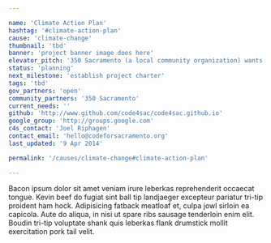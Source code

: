 ```yaml
---

name: 'Climate Action Plan'
hashtag: '#climate-action-plan'
cause: 'climate-change'
thumbnail: 'tbd'
banner: 'project banner image does here'
elevator_pitch: '350 Sacramento (a local community organization) wants to inspire productive and inclusive discussion about climate change.'
status: 'planning'
next_milestone: 'establish project charter'
tags: 'tbd'
gov_partners: 'open'
community_partners: '350 Sacramento'
current_needs: ''
github: 'http://www.github.com/code4sac/code4sac.github.io'
google_group: 'http://groups.google.com'
c4s_contact: 'Joel Riphagen'
contact_email: 'hello@codeforsacramento.org'
last_updated: '9 Apr 2014'

permalink: '/causes/climate-change#climate-action-plan'

---
```


<!-- Add project description text here! -->

Bacon ipsum dolor sit amet veniam irure leberkas reprehenderit occaecat tongue. Kevin beef do fugiat sint ball tip landjaeger excepteur pariatur tri-tip proident ham hock. Adipisicing fatback meatloaf et, culpa jowl sirloin ea capicola. Aute do aliqua, in nisi ut spare ribs sausage tenderloin enim elit. Boudin tri-tip voluptate shank quis leberkas flank drumstick mollit exercitation pork tail velit.






  